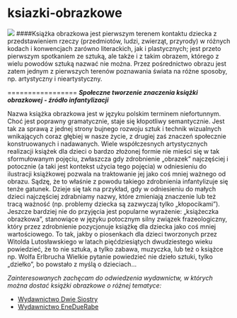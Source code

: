ksiazki-obrazkowe
=================
![](http://photos-c.ak.fbcdn.net/hphotos-ak-ash2/t1.0-0/s480x480/480962_524096697602080_1511678905_n.jpg)
####Książka obrazkowa jest pierwszym terenem kontaktu dziecka z przedstawieniem rzeczy (przedmiotów, ludzi, zwierząt, przyrody) w różnych kodach i konwencjach zarówno literackich, jak i plastycznych; jest przeto pierwszym spotkaniem ze sztuką, ale także i z takim obrazem, którego z wielu powodów sztuką nazwać nie można. Przez pośrednictwo obrazu jest zatem jednym z pierwszych terenów poznawania świata na różne sposoby, np. artystyczny i nieartystyczny. 

=================
**_Społeczne tworzenie znaczenia książki obrazkowej - źródło infantylizacji_**

Nazwa książka obrazkowa jest w języku polskim terminem niefortunnym. Choć jest poprawny gramatycznie, staje się kłopotliwy semantycznie. Jest tak za sprawą z jednej strony bujnego rozwoju sztuk i technik wizualnych wnikających coraz głębiej w nasze życie, z drugiej zaś znaczeń społecznie konstruowanych i nadawanych. Wiele współczesnych artystycznych realizacji książek dla dzieci o bardzo złożonej formie nie mieści się w tak sformułowanym pojęciu, zwłaszcza gdy zdrobnienie „obrazek” najczęściej i potocznie (a taki jest kontekst użycia tego pojęcia) w odniesieniu do ilustracji książkowej pozwala na traktowanie jej jako coś mniej ważnego od obrazu. Sądzę, że to właśnie z powodu takiego zdrobnienia infantylizuje się tenże gatunek. Dzieje się tak na przykład, gdy w odniesieniu do małych dzieci najczęściej zdrabniamy nazwy, które zmieniają znaczenie lub też tracą ważność (np. problemy dziecka są zazwyczaj tylko „kłopocikami”). Jeszcze bardziej nie do przyjęcia jest popularne wyrażenie: „książeczka obrazkowa”, stanowiące w języku potocznym silny związek frazeologiczny, który przez zdrobnienie pozycjonuje książkę dla dziecka jako coś mniej wartościowego. To tak, jakby o piosenkach dla dzieci tworzonych przez Witolda Lutosławskiego w latach pięćdziesiątych dwudziestego wieku powiedzieć, że to nie sztuka, a tylko zabawa, muzyczka, lub też o książce np. Wolfa Erlbrucha Wielkie pytanie powiedzieć nie dzieło sztuki, tylko „dziełko”, bo powstało z myślą o dzieciach...

*Zainteresowanych zachęcam do odwiedzenia wydawnictw, w których można dostać książki obrazkowe o różnej tematyce:*
*  [Wydawnictwo Dwie Siostry](http://www.wydawnictwodwiesiostry.pl/)
*  [Wydawnictwo EneDueRabe](http://www.eneduerabe.eu)

